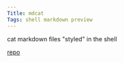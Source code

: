 ```yaml
---
Title: mdcat
Tags: shell markdown preview
---
```


cat markdown files "styled" in the shell

[repo](https://github.com/lunaryorn/mdcat)
